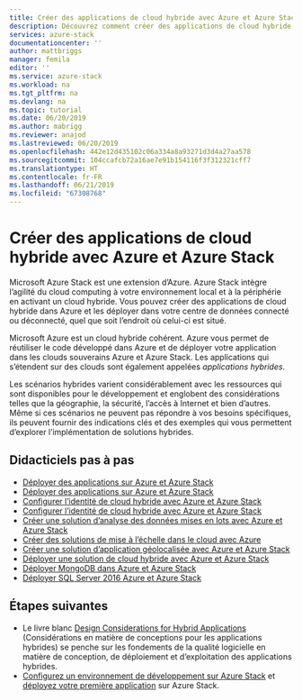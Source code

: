 ```yaml
---
title: Créer des applications de cloud hybride avec Azure et Azure Stack | Microsoft Docs
description: Découvrez comment créer des applications de cloud hybride avec Azure et Azure Stack
services: azure-stack
documentationcenter: ''
author: mattbriggs
manager: femila
editor: ''
ms.service: azure-stack
ms.workload: na
ms.tgt_pltfrm: na
ms.devlang: na
ms.topic: tutorial
ms.date: 06/20/2019
ms.author: mabrigg
ms.reviewer: anajod
ms.lastreviewed: 06/20/2019
ms.openlocfilehash: 442e12d435102c06a334a8a93271d3d4a27aa578
ms.sourcegitcommit: 104ccafcb72a16ae7e91b154116f3f312321cff7
ms.translationtype: HT
ms.contentlocale: fr-FR
ms.lasthandoff: 06/21/2019
ms.locfileid: "67308768"
---
```

# <a name="create-hybrid-cloud-apps-with-azure-and-azure-stack"></a>Créer des applications de cloud hybride avec Azure et Azure Stack

Microsoft Azure Stack est une extension d’Azure. Azure Stack intègre l’agilité du cloud computing à votre environnement local et à la périphérie en activant un cloud hybride. Vous pouvez créer des applications de cloud hybride dans Azure et les déployer dans votre centre de données connecté ou déconnecté, quel que soit l’endroit où celui-ci est situé.

Microsoft Azure est un cloud hybride cohérent. Azure vous permet de réutiliser le code développé dans Azure et de déployer votre application dans les clouds souverains Azure et Azure Stack. Les applications qui s’étendent sur des clouds sont également appelées *applications hybrides*.

Les scénarios hybrides varient considérablement avec les ressources qui sont disponibles pour le développement et englobent des considérations telles que la géographie, la sécurité, l’accès à Internet et bien d’autres. Même si ces scénarios ne peuvent pas répondre à vos besoins spécifiques, ils peuvent fournir des indications clés et des exemples qui vous permettent d’explorer l’implémentation de solutions hybrides.

## <a name="step-by-step-tutorials"></a>Didacticiels pas à pas

- [Déployer des applications sur Azure et Azure Stack](azure-stack-solution-pipeline.md)
- [Déployer des applications sur Azure et Azure Stack](azure-stack-solution-hybrid-identity.md)
- [Configurer l’identité de cloud hybride avec Azure et Azure Stack](azure-stack-solution-hybrid-connectivity.md)
- [Configurer l’identité de cloud hybride avec Azure et Azure Stack](azure-stack-solution-staged-data-analytics.md)
- [Créer une solution d’analyse des données mises en lots avec Azure et Azure Stack](azure-stack-solution-staged-data.md)
- [Créer des solutions de mise à l’échelle dans le cloud avec Azure](azure-stack-solution-cloud-burst.md)
- [Créer une solution d’application géolocalisée avec Azure et Azure Stack](azure-stack-solution-geo-distributed.md)
- [Déployer une solution de cloud hybride avec Azure et Azure Stack](azure-stack-solution-hybrid-cloud.md)
- [Déployer MongoDB dans Azure et Azure Stack](azure-stack-solution-mongodb-ha.md)
- [Déployer SQL Server 2016 Azure et Azure Stack](azure-stack-solution-sql-ha.md)


## <a name="next-steps"></a>Étapes suivantes

- Le livre blanc [Design Considerations for Hybrid Applications](https://aka.ms/hybrid-cloud-applications-pillars) (Considérations en matière de conceptions pour les applications hybrides) se penche sur les fondements de la qualité logicielle en matière de conception, de déploiement et d’exploitation des applications hybrides.
- [Configurez un environnement de développement sur Azure Stack](azure-stack-dev-start.md) et [déployez votre première application](azure-stack-dev-start-deploy-app.md) sur Azure Stack.
